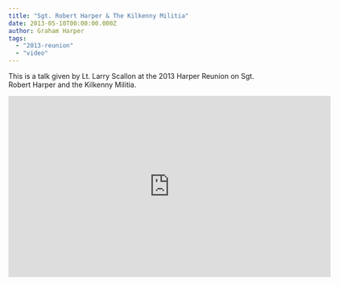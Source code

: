 ```yaml
---
title: "Sgt. Robert Harper & The Kilkenny Militia"
date: 2013-05-10T00:00:00.000Z
author: Graham Harper
tags:
  - "2013-reunion"
  - "video"
---
```


This is a talk given by Lt. Larry Scallon at the 2013 Harper Reunion on Sgt. Robert Harper and the Kilkenny Militia.

<iframe class="video" src="https://www.youtube.com/embed/UjDMagLj5xY?rel=0" height="360" width="640" allowfullscreen frameborder="0"></iframe>
